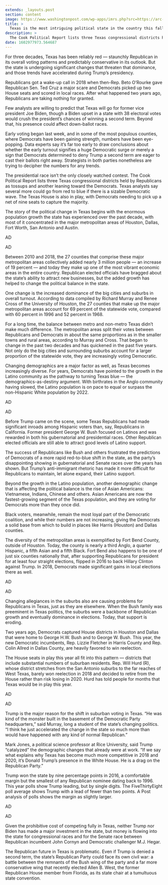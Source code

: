 ```yaml
--- 
extends: _layouts.post 
section: content 
image: https://www.washingtonpost.com/wp-apps/imrs.php?src=https://arc-anglerfish-washpost-prod-washpost.s3.amazonaws.com/public/4HQZH4ANQEI6XNAERUPGOXWHAE.jpg&w=1440 
title: > 
  Texas is the most intriguing political state in the country this fall 
description: > 
  The Cook Political Report lists three Texas congressional districts held by Republicans as tossups and another leaning toward the Democrats.The Texas House is also in play, with Democrats needing to pick up a net of nine seats to capture the majority.ADADBefore Trump came on the scene, some Texas Republicans had made significant inroads among Hispanic voters than, say, Republicans in California.ADADChanging allegiances in the suburbs also are causing problems for Republicans in Texas, just as they are elsewhere.West, the former Republican House member from Florida, as its state chair at a tumultuous state convention. 
date: 1602977973.564687 
--- 
```

For three decades, Texas has been reliably red — staunchly Republican in its overall voting patterns and predictably conservative in its outlook. But the state is undergoing significant changes that threaten that dominance, and those trends have accelerated during Trump’s presidency.

Republicans got a wake-up call in 2018 when then-Rep. Beto O’Rourke gave Republican Sen. Ted Cruz a major scare and Democrats picked up two House seats and scored in local races. After what happened two years ago, Republicans are taking nothing for granted.

Few analysts are willing to predict that Texas will go for former vice president Joe Biden, though a Biden upset in a state with 38 electoral votes would crush the president’s chances of winning a second term. Beyond that, his presence could affect down-ballot races.

Early voting began last week, and in some of the most populous counties, where Democrats have been gaining strength, numbers have been eye-popping. Data experts say it’s far too early to draw conclusions about whether the early turnout signifies a huge Democratic surge or merely a sign that Democrats determined to deny Trump a second term are eager to cast their ballots right away. Strategists in both parties nonetheless are trying to decipher the numbers for any trends.

The presidential race isn’t the only closely watched contest. The Cook Political Report lists three Texas congressional districts held by Republicans as tossups and another leaning toward the Democrats. Texas analysts say several more could go from red to blue if there is a sizable Democratic wave. The Texas House is also in play, with Democrats needing to pick up a net of nine seats to capture the majority.

The story of the political change in Texas begins with the enormous population growth the state has experienced over the past decade, with most of it concentrated in the major metropolitan areas of Houston, Dallas, Fort Worth, San Antonio and Austin.

AD

AD

Between 2010 and 2018, the 27 counties that comprise these major metropolitan areas collectively added nearly 3 million people — an increase of 19 percent — and today they make up one of the most vibrant economic areas in the entire country. Republican elected officials have bragged about the state’s ability to attract new businesses, but the added growth has helped to change the political balance in the state.

One change is the increased dominance of the big cities and suburbs in overall turnout. According to data compiled by Richard Murray and Renee Cross of the University of Houston, the 27 counties that make up the major metropolitan areas account for 69 percent of the statewide vote, compared with 60 percent in 1996 and 52 percent in 1968.

For a long time, the balance between metro and non-metro Texas didn’t make much difference. The metropolitan areas split their votes between Republicans and Democrats in about the same proportions as in the smaller towns and rural areas, according to Murray and Cross. That began to change in the past two decades and has quickened in the past five years. Not only do the big cities and surrounding suburbs account for a larger proportion of the statewide vote, they are increasingly voting Democratic.

Changing demographics are a major factor as well, as Texas becomes increasingly diverse. For years, Democrats have pointed to the growth in the Latino community as the pathway to turning Texas blue — the demographics-as-destiny argument. With birthrates in the Anglo community having slowed, the Latino population is on pace to equal or surpass the non-Hispanic White population by 2022.

AD

AD

Before Trump came on the scene, some Texas Republicans had made significant inroads among Hispanic voters than, say, Republicans in California. Former president George W. Bush focused on Latinos and was rewarded in both his gubernatorial and presidential races. Other Republican elected officials are still able to attract good levels of Latino support.

The success of Republicans like Bush and others frustrated the predictions of Democrats of a more rapid red-to-blue shift in the state, as the party’s disappointing showing in gubernatorial and Senate races over the years has shown. But Trump’s anti-immigrant rhetoric has made it more difficult for Republicans to maintain, let alone expand, their Latino support.

Beyond the growth in the Latino population, another demographic change that is affecting the political balance is the rise of Asian Americans: Vietnamese, Indians, Chinese and others. Asian Americans are now the fastest-growing segment of the Texas population, and they are voting for Democrats more than they once did.

Black voters, meanwhile, remain the most loyal part of the Democratic coalition, and while their numbers are not increasing, giving the Democrats a solid base from which to build in places like Harris (Houston) and Dallas counties.

The diversity of the metropolitan areas is exemplified by Fort Bend County, outside of Houston. Today, the county is nearly a third Anglo, a quarter Hispanic, a fifth Asian and a fifth Black. Fort Bend also happens to be one of just six counties nationally that, after supporting Republicans for president for at least four straight elections, flipped in 2016 to back Hillary Clinton against Trump. In 2018, Democrats made significant gains in local elections there as well.

AD

AD

Changing allegiances in the suburbs also are causing problems for Republicans in Texas, just as they are elsewhere. When the Bush family was preeminent in Texas politics, the suburbs were a backbone of Republican growth and eventually dominance in elections. Today, that support is eroding.

Two years ago, Democrats captured House districts in Houston and Dallas that were home to George H.W. Bush and to George W. Bush. This year, the new Democratic incumbents, Rep. Lizzie Fletcher in Harris County and Rep. Colin Allred in Dallas County, are heavily favored to win reelection.

The House seats in play this year all fit into this pattern — districts that include substantial numbers of suburban residents. Rep. Will Hurd (R), whose district stretches from the San Antonio suburbs to the far reaches of West Texas, barely won reelection in 2018 and decided to retire from the House rather than risk losing in 2020. Hurd has told people for months that Texas would be in play this year.

AD

AD

Trump is the major reason for the shift in suburban voting in Texas. “He was kind of the monster built in the basement of the Democratic Party headquarters,” said Murray, long a student of the state’s changing politics. “I think he just accelerated the change in the state so much more than would have happened with any kind of normal Republican.”

Mark Jones, a political science professor at Rice University, said Trump “catalyzed” the demographic changes that already were at work. “If we say what explains why Texas has become much more competitive in 2018 and 2020, it’s Donald Trump’s presence in the White House. He is a drag on the Republican Party.”

Trump won the state by nine percentage points in 2016, a comfortable margin but the smallest of any Republican nominee dating back to 1996. This year polls show Trump leading, but by single digits. The FiveThirtyEight poll average shows Trump with a lead of fewer than two points. A Post analysis of polls shows the margin as slightly larger.

AD

AD

Given the prohibitive cost of competing fully in Texas, neither Trump nor Biden has made a major investment in the state, but money is flowing into the state for congressional races and for the Senate race between Republican incumbent John Cornyn and Democratic challenger M.J. Hegar.

The Republican future in Texas is problematic. Even if Trump is denied a second term, the state’s Republican Party could face its own civil war: a battle between the remnants of the Bush wing of the party and a far more conservative wing that recently elected Allen B. West, the former Republican House member from Florida, as its state chair at a tumultuous state convention.